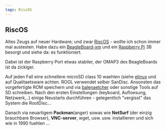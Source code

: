 ```yaml
---
tags: RiscOS
---
```

## RiscOS
Altes Zeugs auf neuer Hardware; und zwar [RiscOS](http://www.riscosopen.org/) - wollte ich schon immer mal austesten. Habe dazu ein [BeagleBoard-xm](http://beagleboard.org/) und ein [Raspberry Pi](http://www.raspberrypi.org/) 3B besorgt und siehe da: es funktioniert.

Dabei ist der Raspberry Port etwas stabiler, der OMAP3 des BeagleBoards ist da zickiger.

Auf jeden Fall eine schnellere microSD class 10 waehlen (siehe [elinux](http://elinux.org/RPi_SD_cards) und auf Qualitaetsware achten. ROOL verwendet selber SanDisc.
Ansonsten das vorgefertigte ROM speichern und via [balenaetcher](http://www.balena.io/etcher/) oder sonstige Tools auf SD schreiben.
Nach den ersten Einstellungen (keyboard, Aufloesung, Netzwerk,..) einige Neustarts durchführen - gelegentlich "vergisst" das System die RootDisc...

Danach via neuartigem **Packman**(anger) sowas wie **NetSurf** (der einzig brauchbare Browser), **VNC-server**, wget, usw. usw. installieren und sich wie in 1990 fuehlen ...
